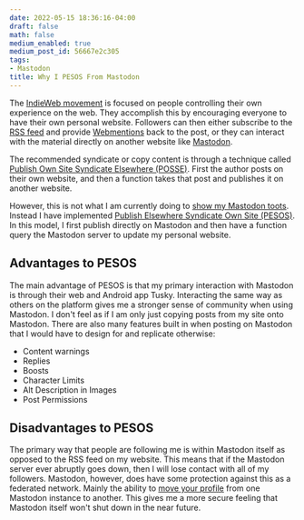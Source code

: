 ```yaml
---
date: 2022-05-15 18:36:16-04:00
draft: false
math: false
medium_enabled: true
medium_post_id: 56667e2c305
tags:
- Mastodon
title: Why I PESOS From Mastodon
---
```


The [IndieWeb movement](https://indieweb.org) is focused on people controlling their own experience on the web. They accomplish this by encouraging everyone to have their own personal website. Followers can then either subscribe to the [RSS feed](https://aboutfeeds.com/) and provide [Webmentions](https://indieweb.org/Webmention) back to the post, or they can interact with the material directly on another website like [Mastodon](https://joinmastodon.org/). 

The recommended syndicate or copy content is through a technique called [Publish Own Site Syndicate Elsewhere (POSSE)](https://indieweb.org/POSSE). First the author posts on their own website, and then a function takes that post and publishes it on another website. 

However, this is not what I am currently doing to [show my Mastodon toots](/toots). Instead I have implemented [Publish Elsewhere Syndicate Own Site (PESOS)](https://indieweb.org/PESOS). In this model, I first publish directly on Mastodon and then have a function query the Mastodon server to update my personal website. 

## Advantages to PESOS

The main advantage of PESOS is that my primary interaction with Mastodon is through their web and Android app Tusky. Interacting the same way as others on the platform gives me a stronger sense of community when using Mastodon. I don't feel as if I am only just copying posts from my site onto Mastodon. There are also many features built in when posting on Mastodon that I would have to design for and replicate otherwise:

- Content warnings
- Replies
- Boosts
- Character Limits
- Alt Description in Images
- Post Permissions

## Disadvantages to PESOS

The primary way that people are following me is within Mastodon itself as opposed to the RSS feed on my website. This means that if the Mastodon server ever abruptly goes down, then I will lose contact with all of my followers. Mastodon, however, does have some protection against this as a federated network.  Mainly the ability to [move your profile](https://docs.joinmastodon.org/user/moving/) from one Mastodon instance to another.  This gives me a more secure feeling that Mastodon itself won't shut down in the near future.